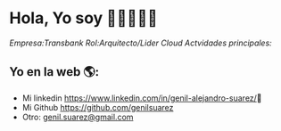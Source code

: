 # Hola, Yo soy <Nombre Genil Suarez>  👋👨‍💻👩‍💻
*Empresa:Transbank*
*Rol:Arquitecto/Lider Cloud*
*Actvidades principales:*

## Yo en la web 🌎:
- Mi linkedin <a href="<>">https://www.linkedin.com/in/genil-alejandro-suarez/</a>💼
- Mi Github <a href="<>">https://github.com/genilsuarez</a>
- Otro: <a href="<>"> genil.suarez@gmail.com</a>